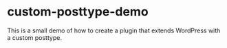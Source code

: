 # custom-posttype-demo
This is a small demo of how to create a plugin that extends WordPress with a custom posttype.
